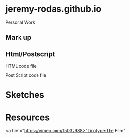 # jeremy-rodas.github.io
Personal Work

<h2>Mark up</h2>

<h2>Html/Postscript</h2>

<a hief="formats/new-question.html"> HTML code file</a>

<a hief="formats/new_ps.ps"> Post Script code file</a>

<h1>Sketches</h1>

<h1>Resources</h1>

<a hief="https://vimeo.com/15032988>"Linotype:The Film" </a>

